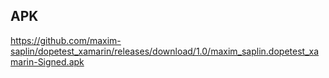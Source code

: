 ## APK
https://github.com/maxim-saplin/dopetest_xamarin/releases/download/1.0/maxim_saplin.dopetest_xamarin-Signed.apk


 
